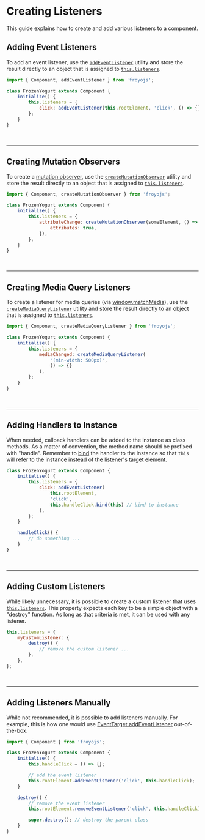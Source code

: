 # Creating Listeners

This guide explains how to create and add various listeners to a component.

## Adding Event Listeners

To add an event listener, use the [`addEventListener`](../api/listener-utilities.md#addeventlistener) utility and store the result directly to an object that is assigned to [`this.listeners`](../api/component.md#listeners).

```js
import { Component, addEventListener } from 'froyojs';

class FrozenYogurt extends Component {
    initialize() {
        this.listeners = {
            click: addEventListener(this.rootElement, 'click', () => {}),
        };
    }
}
```

<br />

---

## Creating Mutation Observers

To create a [mutation observer](https://developer.mozilla.org/en-US/docs/Web/API/MutationObserver), use the [`createMutationObserver`](../api/listener-utilities.md#createmutationobserver) utility and store the result directly to an object that is assigned to [`this.listeners`](../api/component.md#listeners).

```js
import { Component, createMutationObserver } from 'froyojs';

class FrozenYogurt extends Component {
    initialize() {
        this.listeners = {
            attributeChange: createMutationObserver(someElement, () => {}, {
                attributes: true,
            }),
        };
    }
}
```

<br />

---

## Creating Media Query Listeners

To create a listener for media queries (via [window.matchMedia](https://developer.mozilla.org/en-US/docs/Web/API/Window/matchMedia)), use the [`createMediaQueryListener`](../api/listener-utilities.md#createmediaquerylistener) utility and store the result directly to an object that is assigned to [`this.listeners`](../api/component.md#listeners).

```js
import { Component, createMediaQueryListener } from 'froyojs';

class FrozenYogurt extends Component {
    initialize() {
        this.listeners = {
            mediaChanged: createMediaQueryListener(
                '(min-width: 500px)',
                () => {}
            ),
        };
    }
}
```

<br />

---

## Adding Handlers to Instance

When needed, callback handlers can be added to the instance as class methods. As a matter of convention, the method name should be prefixed with "handle". Remember to [bind](https://developer.mozilla.org/en-US/docs/Web/JavaScript/Reference/Global_Objects/Function/bind) the handler to the instance so that `this` will refer to the instance instead of the listener's target element.

```js
class FrozenYogurt extends Component {
    initialize() {
        this.listeners = {
            click: addEventListener(
                this.rootElement,
                'click',
                this.handleClick.bind(this) // bind to instance
            ),
        };
    }

    handleClick() {
        // do something ...
    }
}
```

<br />

---

## Adding Custom Listeners

While likely unnecessary, it is possible to create a custom listener that uses [`this.listeners`](../api/listener-utilities.md). This property expects each key to be a simple object with a "destroy" function. As long as that criteria is met, it can be used with any listener.

```js
this.listeners = {
    myCustomListener: {
        destroy() {
            // remove the custom listener ...
        },
    },
};
```

<br />

---

## Adding Listeners Manually

While not recommended, it is possible to add listeners manually. For example, this is how one would use [EventTarget.addEventListener](https://developer.mozilla.org/en-US/docs/Web/API/EventTarget/addEventListener) out-of-the-box.

```js
import { Component } from 'froyojs';

class FrozenYogurt extends Component {
    initialize() {
        this.handleClick = () => {};

        // add the event listener
        this.rootElement.addEventListener('click', this.handleClick);
    }

    destroy() {
        // remove the event listener
        this.rootElement.removeEventListener('click', this.handleClick);

        super.destroy(); // destroy the parent class
    }
}
```
